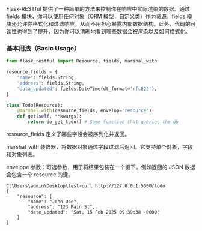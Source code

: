 Flask-RESTful 提供了一种简单的方法来控制你在响应中实际渲染的数据。通过 fields 模块，你可以使用任何对象（ORM 模型，自定义类）作为资源。fields 模块还允许你格式化和过滤响应，从而不用担心暴露内部数据结构。此外，代码的可读性也得到了提升，因为你可以清晰地看到哪些数据会被渲染以及如何格式化。

### 基本用法（Basic Usage）

```python
from flask_restful import Resource, fields, marshal_with

resource_fields = {
    "name": fields.String,
    "address": fields.String,
    "data_updated": fields.DateTime(dt_format='rfc822'),
}

class Todo(Resource):
    @marshal_with(resource_fields, envelop='resource')
    def get(self, **kwargs):
        return do_get_todo() # Some function that queries the db 
```

resource_fields 定义了哪些字段会被序列化并返回。

marshal_with 装饰器，将数据对象通过字段过滤后返回。它支持单个对象，字段和对象列表。

envelope 参数：可选参数，用于将结果包装在一个键下。例如返回的 JSON 数据会包含一个 resource 的键。

```
C:\Users\admin\Desktop\test>curl http://127.0.0.1:5000/todo
{
    "resource": {
        "name": "John Doe",
        "address": "123 Main St",
        "date_updated": "Sat, 15 Feb 2025 09:39:38 -0000"
    }
}
```



